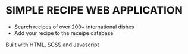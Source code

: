 # SIMPLE RECIPE WEB APPLICATION

- Search recipes of over 200+ international dishes
- Add your recipe to the receipe database

Built with HTML, SCSS and Javascript
